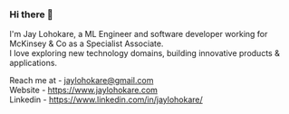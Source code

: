 ### Hi there 👋

I'm Jay Lohokare, a ML Engineer and software developer working for McKinsey & Co as a Specialist Associate.<br>
I love exploring new technology domains, building innovative products & applications. <br>

Reach me at - jaylohokare@gmail.com<br>
Website - https://www.jaylohokare.com<br>
Linkedin - https://www.linkedin.com/in/jaylohokare/<br>
